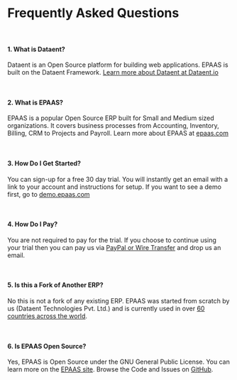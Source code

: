 # Frequently Asked Questions

<br>

#### 1. What is Dataent?

Dataent is an Open Source platform for building web applications. EPAAS is built on the Dataent Framework. [Learn more about Dataent at Dataent.io](https://dataent.io)

<br>

#### 2. What is EPAAS?

EPAAS is a popular Open Source ERP built for Small and Medium sized organizations. It covers business processes from Accounting, Inventory, Billing, CRM to Projects and Payroll. Learn more about EPAAS at [epaas.com](https://epaas.com)

<br>

#### 3. How Do I Get Started?

You can sign-up for a free 30 day trial. You will instantly get an email with a link to your account and instructions for setup. If you want to see a demo first, go to [demo.epaas.com](https://demo.epaas.com)

<br>

#### 4. How Do I Pay?

You are not required to pay for the trial. If you choose to continue using your trial then you can pay us via <a href="/pricing/payment">PayPal or Wire Transfer</a> and drop us an email.

<br>

#### 5. Is this a Fork of Another ERP?

No this is not a fork of any existing ERP. EPAAS was started from scratch by us (Dataent Technologies Pvt. Ltd.) and is currently used in over [60 countries across the world](https://epaas/countries).

<br>

#### 6. Is EPAAS Open Source?

Yes, EPAAS is Open Source under the GNU General Public License. You can learn more on the [EPAAS site](https://epaas.com). Browse the Code and Issues on [GitHub](https://github.com/dataent/epaas).

<br>
